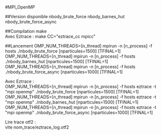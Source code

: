 #MPI_OpenMP

##Version disponible
nbody_brute_force nbody_barnes_hut nbody_brute_force_async  

##Compilation
make  
Avec Eztrace : make CC="eztrace_cc mpicc"  

##Lancement
OMP_NUM_THREADS=[n_thread] mpirun -n [n_process] -f hosts ./nbody_brute_force [nparticules=1500] [TFINAL=1]  
OMP_NUM_THREADS=[n_thread] mpirun -n [n_process] -f hosts ./nbody_barnes_hut [nparticules=1500] [TFINAL=1]  
OMP_NUM_THREADS=[n_thread] mpirun -n [n_process] -f hosts ./nbody_brute_force_async [nparticules=1000] [TFINAL=1]  

Avec Eztrace :  
OMP_NUM_THREADS=[n_thread] mpirun -n [n_process] -f hosts eztrace -t "mpi openmp" ./nbody_brute_force [nparticules=1500] [TFINAL=1]  
OMP_NUM_THREADS=[n_thread] mpirun -n [n_process] -f hosts eztrace -t "mpi openmp" ./nbody_barnes_hut [nparticules=1500] [TFINAL=1]  
OMP_NUM_THREADS=[n_thread] mpirun -n [n_process] -f hosts eztrace -t "mpi openmp" ./nbody_brute_force_async [nparticules=1000] [TFINAL=1]  

Lire trace otf2 :  
vite nom_trace/eztrace_log.otf2  
